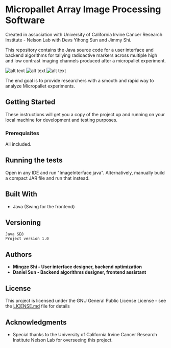 
# Micropallet Array Image Processing Software
Created in association with University of California Irvine Cancer Research Institute - Nelson Lab with Devs Yihong Sun and Jimmy Shi.

This repository contains the Java source code for a user interface and backend algorithms for tallying radioactive markers across multiple high and low contrast imaging channels produced after a micropallet experiment.

![alt text](https://i.imgur.com/NngeFEf.png)
![alt text](https://i.imgur.com/M2zUbtw.png)
![alt text](https://i.imgur.com/LpEK7Cd.png)

The end goal is to provide researchers with a smooth and rapid way to analyze Micropallet experiments.

## Getting Started

These instructions will get you a copy of the project up and running on your local machine for development and testing purposes.

### Prerequisites
All included.

## Running the tests
Open in any IDE and run "ImageInterface.java". Alternatively, manually build a compact JAR file and run that instead.

## Built With

* Java (Swing for the frontend)

## Versioning

```
Java SE8
Project version 1.0
```

## Authors

* **Mingze Shi - User interface designer, backend optimization** 
* **Daniel Sun - Backend algorithms designer, frontend assistant** 

## License

This project is licensed under the GNU General Public License License - see the [LICENSE.md](LICENSE.md) file for details

## Acknowledgments

* Special thanks to the University of California Irvine Cancer Research Institute Nelson Lab for overseeing this project.

